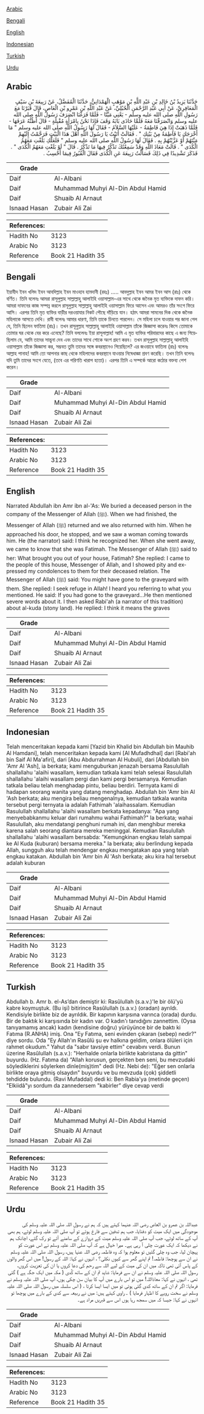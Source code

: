 [Arabic](#arabic)

[Bengali](#bengali)

[English](#english)

[Indonesian](#indonesian)

[Turkish](#turkish)

[Urdu](#urdu)

## Arabic


<div dir="rtl" lang="ar" style={{fontSize:'larger',backgroundColor:'#f8f9fa',padding:20}}>
حَدَّثَنَا يَزِيدُ بْنُ خَالِدِ بْنِ عَبْدِ اللَّهِ بْنِ مَوْهَبٍ الْهَمْدَانِيُّ، حَدَّثَنَا الْمُفَضَّلُ، عَنْ رَبِيعَةَ بْنِ سَيْفٍ الْمَعَافِرِيِّ، عَنْ أَبِي عَبْدِ الرَّحْمَنِ الْحُبُلِيِّ، عَنْ عَبْدِ اللَّهِ بْنِ عَمْرِو بْنِ الْعَاصِ، قَالَ قَبَرْنَا مَعَ رَسُولِ اللَّهِ صلى الله عليه وسلم - يَعْنِي مَيِّتًا - فَلَمَّا فَرَغْنَا انْصَرَفَ رَسُولُ اللَّهِ صلى الله عليه وسلم وَانْصَرَفْنَا مَعَهُ فَلَمَّا حَاذَى بَابَهُ وَقَفَ فَإِذَا نَحْنُ بِامْرَأَةٍ مُقْبِلَةٍ - قَالَ أَظُنُّهُ عَرَفَهَا - فَلَمَّا ذَهَبَتْ إِذَا هِيَ فَاطِمَةُ - عَلَيْهَا السَّلاَمُ - فَقَالَ لَهَا رَسُولُ اللَّهِ صلى الله عليه وسلم ‏"‏ مَا أَخْرَجَكِ يَا فَاطِمَةُ مِنْ بَيْتِكِ ‏"‏ ‏.‏ فَقَالَتْ أَتَيْتُ يَا رَسُولَ اللَّهِ أَهْلَ هَذَا الْبَيْتِ فَرَحَّمْتُ إِلَيْهِمْ مَيِّتَهُمْ أَوْ عَزَّيْتُهُمْ بِهِ ‏.‏ فَقَالَ لَهَا رَسُولُ اللَّهِ صلى الله عليه وسلم ‏"‏ فَلَعَلَّكِ بَلَغْتِ مَعَهُمُ الْكُدَى ‏"‏ ‏.‏ قَالَتْ مَعَاذَ اللَّهِ وَقَدْ سَمِعْتُكَ تَذْكُرُ فِيهَا مَا تَذْكُرُ ‏.‏ قَالَ ‏"‏ لَوْ بَلَغْتِ مَعَهُمُ الْكُدَى ‏"‏ ‏.‏ فَذَكَرَ تَشْدِيدًا فِي ذَلِكَ فَسَأَلْتُ رَبِيعَةَ عَنِ الْكُدَى فَقَالَ الْقُبُورُ فِيمَا أَحْسِبُ ‏.‏
</div>
<div style={{backgroundColor:'#f8f9fa',padding:20, marginBottom: 10}}><table> <thead> <tr> <th>Grade</th> <th></th> </tr> </thead> <tbody> <tr><td>Daif</td><td>Al-Albani</td></tr><tr><td>Daif</td><td>Muhammad Muhyi Al-Din Abdul Hamid</td></tr><tr><td>Daif</td><td>Shuaib Al Arnaut</td></tr><tr><td>Isnaad Hasan</td><td>Zubair Ali Zai</td></tr></tbody></table><table> <thead> <tr> <th>References:</th> <th></th> </tr> </thead> <tbody><tr><td>Hadith No</td><td>3123</td></tr><tr><td>Arabic No</td><td>3123</td></tr><tr><td>Reference</td><td>Book 21 Hadith 35</td></tr></tbody></table></div>

## Bengali


<div dir="ltr" lang="bn" style={{fontSize:'larger',backgroundColor:'#f8f9fa',padding:20}}>
ইয়াযীদ ইবন খলিদ ইবন আবদিল্লাহ ইবন মাওহাব হামদানী (রহঃ) ..... আবদুল্লাহ ইবন আমর ইবন আস (রাঃ) থেকে বর্ণিত। তিনি বলেনঃ আমরা রাসূলুল্লাহ সাল্লাল্লাহু আলাইহি ওয়াসাল্লাম-এর সাথে থেকে জনৈক মৃত ব্যক্তিকে দাফন করি। আমরা দাফনের কাজ সম্পন্ন করলে রাসূলুল্লাহ সাল্লাল্লাহু আলাইহি ওয়াসাল্লাম ফিরে আসেন এবং আমরও তাঁর সংগে ফিরে আসি। এরপর তিনি মৃত ব্যক্তির বাড়ীর দরওয়াযার নিকট পৌছে দাঁড়িয়ে যান। হঠাৎ আমরা সামনের দিক থেকে জনৈক মহিলাকে আসতে দেখি। রাবী বলেনঃ আমার ধারণা, তিনি তাকে চিনতে পারলেন। সে মহিলা চলে যাওয়ার পর জানা গেল যে, তিনি ছিলেন ফাতিমা (রাঃ)। তখন রাসূলুল্লাহ সাল্লাল্লাহু আলাইহি ওয়াসাল্লাম তাঁকে জিজ্ঞাসা করেনঃ কিসে তোমাকে তোমার ঘর থেকে বের করে এনেছে? তিনি বললেনঃ ইয়া রাসূলাল্লাহ! আমি এ মৃত ব্যক্তির পরিবারদের কাছে এ জন্য গিয়েছিলাম যে, আমি তাদের সান্ত্বনা দেব এবং তাদের সাথে শোকে অংশ গ্রহণ করব। তখন রাসূলুল্লাহ সাল্লাল্লাহু আলাইহি ওয়াসাল্লাম তাঁকে জিজ্ঞাসা কর, সম্ভবত তুমি তাদের সঙ্গে কবরস্থানেও গিয়েছিলে? এর জওয়াবে ফাতিমা (রাঃ) বলেনঃ আল্লাহ পানাহ! আমি তো আপনার কাছ থেকে মহিলাদের কবরস্থানে যাওয়ার নিষেধাজ্ঞা শ্রবণ করেছি। তখন তিনি বলেনঃ যদি তুমি তাদের সংগে যেতে, (তবে এর পরিণতি খারাপ হতো)। এরপর তিনি এ সম্পর্কে আরো কঠোর বক্তব্য পেশ করেন।
</div>
<div style={{backgroundColor:'#f8f9fa',padding:20, marginBottom: 10}}><table> <thead> <tr> <th>Grade</th> <th></th> </tr> </thead> <tbody> <tr><td>Daif</td><td>Al-Albani</td></tr><tr><td>Daif</td><td>Muhammad Muhyi Al-Din Abdul Hamid</td></tr><tr><td>Daif</td><td>Shuaib Al Arnaut</td></tr><tr><td>Isnaad Hasan</td><td>Zubair Ali Zai</td></tr></tbody></table><table> <thead> <tr> <th>References:</th> <th></th> </tr> </thead> <tbody><tr><td>Hadith No</td><td>3123</td></tr><tr><td>Arabic No</td><td>3123</td></tr><tr><td>Reference</td><td>Book 21 Hadith 35</td></tr></tbody></table></div>

## English


<div dir="ltr" lang="en" style={{fontSize:'larger',backgroundColor:'#f8f9fa',padding:20}}>
Narrated Abdullah ibn Amr ibn al-'As: We buried a deceased person in the company of the Messenger of Allah (ﷺ). When we had finished, the Messenger of Allah (ﷺ) returned and we also returned with him. When he approached his door, he stopped, and we saw a woman coming towards him. He (the narrator) said: I think he recognized her. When she went away, we came to know that she was Fatimah. The Messenger of Allah (ﷺ) said to her: What brought you out of your house, Fatimah? She replied: I came to the people of this house, Messenger of Allah, and I showed pity and expressed my condolences to them for their deceased relation. The Messenger of Allah (ﷺ) said: You might have gone to the graveyard with them. She replied: I seek refuge in Allah! I heard you referring to what you mentioned. He said: If you had gone to the graveyard...He then mentioned severe words about it. I then asked Rabi'ah (a narrator of this tradition) about al-kuda (stony land). He replied: I think it means the graves
</div>
<div style={{backgroundColor:'#f8f9fa',padding:20, marginBottom: 10}}><table> <thead> <tr> <th>Grade</th> <th></th> </tr> </thead> <tbody> <tr><td>Daif</td><td>Al-Albani</td></tr><tr><td>Daif</td><td>Muhammad Muhyi Al-Din Abdul Hamid</td></tr><tr><td>Daif</td><td>Shuaib Al Arnaut</td></tr><tr><td>Isnaad Hasan</td><td>Zubair Ali Zai</td></tr></tbody></table><table> <thead> <tr> <th>References:</th> <th></th> </tr> </thead> <tbody><tr><td>Hadith No</td><td>3123</td></tr><tr><td>Arabic No</td><td>3123</td></tr><tr><td>Reference</td><td>Book 21 Hadith 35</td></tr></tbody></table></div>

## Indonesian


<div dir="ltr" lang="id" style={{fontSize:'larger',backgroundColor:'#f8f9fa',padding:20}}>
Telah menceritakan kepada kami [Yazid bin Khalid bin Abdullah bin Mauhib Al Hamdani], telah menceritakan kepada kami [Al Mufadhdhal] dari [Rabi'ah bin Saif Al Ma'afiri], dari [Abu Abdurrahman Al Hubuli], dari [Abdullah bin 'Amr Al 'Ash], ia berkata; kami menguburkan jenazah bersama Rasulullah shallallahu 'alaihi wasallam, kemudian tatkala kami telah selesai Rasulullah shallallahu 'alaihi wasallam pergi dan kami pergi bersamanya. Kemudian tatkala beliau telah menghadap pintu, beliau berdiri. Ternyata kami di hadapan seorang wanita yang datang menghadap. Abdullah bin 'Amr bin Al 'Ash berkata; aku mengira beliau mengenalnya, kemudian tatkala wanita tersebut pergi ternyata ia adalah Fathimah 'alaihassalam. Kemudian Rasulullah shallallahu 'alaihi wasallam berkata kepadanya: "Apa yang menyebabkanmu keluar dari rumahmu wahai Fathimah?" Ia berkata; wahai Rasulullah, aku mendatangi penghuni rumah ini, dan menghibur mereka karena salah seorang diantara mereka meninggal. Kemudian Rasulullah shallallahu 'alaihi wasallam bersabda: "Kemungkinan engkau telah sampai ke Al Kuda (kuburan) bersama mereka." Ia berkata; aku berlindung kepada Allah, sungguh aku telah mendengar engkau mengatakan apa yang telah engkau katakan. Abdullah bin 'Amr bin Al 'Ash berkata; aku kira hal tersebut adalah kuburan
</div>
<div style={{backgroundColor:'#f8f9fa',padding:20, marginBottom: 10}}><table> <thead> <tr> <th>Grade</th> <th></th> </tr> </thead> <tbody> <tr><td>Daif</td><td>Al-Albani</td></tr><tr><td>Daif</td><td>Muhammad Muhyi Al-Din Abdul Hamid</td></tr><tr><td>Daif</td><td>Shuaib Al Arnaut</td></tr><tr><td>Isnaad Hasan</td><td>Zubair Ali Zai</td></tr></tbody></table><table> <thead> <tr> <th>References:</th> <th></th> </tr> </thead> <tbody><tr><td>Hadith No</td><td>3123</td></tr><tr><td>Arabic No</td><td>3123</td></tr><tr><td>Reference</td><td>Book 21 Hadith 35</td></tr></tbody></table></div>

## Turkish


<div dir="ltr" lang="tr" style={{fontSize:'larger',backgroundColor:'#f8f9fa',padding:20}}>
Abdullah b. Amr b. el-As’dan demiştir ki: Rasûlullah (s.a.v.)'le bir ölü'yü kabre koymuştuk. (Bu işi) bitirince Rasûlullah (s.a.v.) (oradan) ayrıldı. Kendisiyle birlikte biz de ayrıldık. Bir kapının karşısına varınca (orada) durdu. Bir de baktık ki karşısında bir kadın var. O kadın'ı tanıdığını zannettim. (Oysa tanıyamamış ancak) kadın (kendisine doğru) yürüyünce bir de baktı ki Fatıma (R.ANHA) imiş. Ona "Ey Fatıma, seni evinden çıkaran (sebep) nedir?" diye sordu. Oda "Ey Allah'ın Rasûlü şu ev halkına geldim, onlara ölüleri için rahmet okudum." Yahut da "sabır tavsiye ettim" cevabını verdi. Bu­nun üzerine Rasûlullah (s.a.v.): "Herhalde onlarla birlikte kabristana da gittin" buyurdu. (Hz. Fatıma da) “Allah korusun, gerçekten ben seni, bu mevzudaki söylediklerini söylerken dinle(miş)tim" dedi (Hz. Nebi de): "Eğer sen onlarla birlikte oraya gitmiş olsaydın" buyurdu ve bu mevzuda (çok) şiddetli tehdidde bulundu. (Ravi Mufaddal) dedi ki: Ben Rabia'ya (metinde geçen) "Elkiidâ"yı sordum da zannedersem "kabirler” diye cevap verdi
</div>
<div style={{backgroundColor:'#f8f9fa',padding:20, marginBottom: 10}}><table> <thead> <tr> <th>Grade</th> <th></th> </tr> </thead> <tbody> <tr><td>Daif</td><td>Al-Albani</td></tr><tr><td>Daif</td><td>Muhammad Muhyi Al-Din Abdul Hamid</td></tr><tr><td>Daif</td><td>Shuaib Al Arnaut</td></tr><tr><td>Isnaad Hasan</td><td>Zubair Ali Zai</td></tr></tbody></table><table> <thead> <tr> <th>References:</th> <th></th> </tr> </thead> <tbody><tr><td>Hadith No</td><td>3123</td></tr><tr><td>Arabic No</td><td>3123</td></tr><tr><td>Reference</td><td>Book 21 Hadith 35</td></tr></tbody></table></div>

## Urdu


<div dir="rtl" lang="ur" style={{fontSize:'larger',backgroundColor:'#f8f9fa',padding:20}}>
عبداللہ بن عمرو بن العاص رضی اللہ عنہما کہتے ہیں کہ ہم نے رسول اللہ صلی اللہ علیہ وسلم کی موجودگی میں ایک میت کو دفنایا، جب ہم تدفین سے فارغ ہوئے تو آپ صلی اللہ علیہ وسلم لوٹے، ہم بھی آپ کے ساتھ لوٹے، جب آپ صلی اللہ علیہ وسلم میت کے دروازے کے سامنے آئے تو رک گئے، اچانک ہم نے دیکھا کہ ایک عورت چلی آ رہی ہے۔ میرا خیال ہے کہ آپ صلی اللہ علیہ وسلم نے اس عورت کو پہچان لیا، جب وہ چلی گئیں تو معلوم ہوا کہ وہ فاطمہ رضی اللہ عنہا ہیں، رسول اللہ صلی اللہ علیہ وسلم نے ان سے پوچھا: فاطمہ! تم اپنے گھر سے کیوں نکلی؟ ، انہوں نے کہا: اللہ کے رسول! میں اس گھر والوں کے پاس آئی تھی تاکہ میں ان کی میت کے لیے اللہ سے رحم کی دعا کروں یا ان کی تعزیت کروں، رسول اللہ صلی اللہ علیہ وسلم نے ان سے فرمایا: شاید تم ان کے ساتھ کُدی ( مکہ میں ایک جگہ ہے ) گئی تھی ، انہوں نے کہا: معاذاللہ! میں تو اس بارے میں آپ کا بیان سن چکی ہوں، آپ صلی اللہ علیہ وسلم نے فرمایا: اگر تم ان کے ساتھ کدی گئی ہوتی تو میں ایسا ایسا کرتا ، ( اس سلسلہ میں رسول اللہ صلی اللہ علیہ وسلم نے سخت رویے کا اظہار فرمایا ) ۔ راوی کہتے ہیں: میں نے ربیعہ سے کدی کے بارے میں پوچھا تو انہوں نے کہا: جیسا کہ میں سمجھ رہا ہوں اس سے قبریں مراد ہے۔
</div>
<div style={{backgroundColor:'#f8f9fa',padding:20, marginBottom: 10}}><table> <thead> <tr> <th>Grade</th> <th></th> </tr> </thead> <tbody> <tr><td>Daif</td><td>Al-Albani</td></tr><tr><td>Daif</td><td>Muhammad Muhyi Al-Din Abdul Hamid</td></tr><tr><td>Daif</td><td>Shuaib Al Arnaut</td></tr><tr><td>Isnaad Hasan</td><td>Zubair Ali Zai</td></tr></tbody></table><table> <thead> <tr> <th>References:</th> <th></th> </tr> </thead> <tbody><tr><td>Hadith No</td><td>3123</td></tr><tr><td>Arabic No</td><td>3123</td></tr><tr><td>Reference</td><td>Book 21 Hadith 35</td></tr></tbody></table></div>